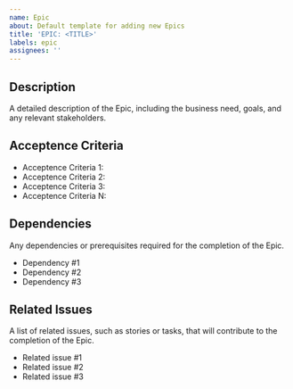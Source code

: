 ```yaml
---
name: Epic
about: Default template for adding new Epics
title: 'EPIC: <TITLE>'
labels: epic
assignees: ''
---
```


## Description
A detailed description of the Epic, including the business need, goals, and any relevant stakeholders.

## Acceptence Criteria
- Acceptence Criteria 1:
- Acceptence Criteria 2:
- Acceptence Criteria 3:
- Acceptence Criteria N:

## Dependencies
Any dependencies or prerequisites required for the completion of the Epic.
- Dependency #1
- Dependency #2
- Dependency #3

## Related Issues
A list of related issues, such as stories or tasks, that will contribute to the completion of the Epic.
- Related issue #1
- Related issue #2
- Related issue #3